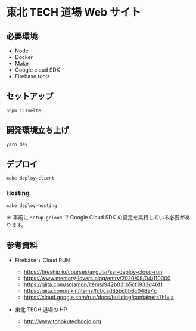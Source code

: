 # 東北 TECH 道場 Web サイト

## 必要環境

- Node
- Docker
- Make
- Google cloud SDK
- Firebase tools

## セットアップ

```
pnpm i:svelte
```

## 開発環境立ち上げ

```
yarn dev
```

## デプロイ

```
make deploy-client
```

### Hosting

```
make deploy-hosting
```

＊ 事前に `setup-gcloud` で Google Cloud SDK の設定を実行している必要があります。

## 参考資料

- Firebase + Cloud RUN

  - https://fireship.io/courses/angular/ssr-deploy-cloud-run
  - https://www.memory-lovers.blog/entry/2020/09/04/110000
  - https://qiita.com/solamon/items/942b031b5cf1933d46f1
  - https://qiita.com/mkin/items/fdbcad85bc0b6c04894c
  - https://cloud.google.com/run/docs/building/containers?hl=ja

- 東北 TECH 道場の HP
  - http://www.tohokutechdojo.org
